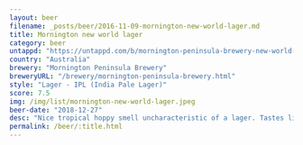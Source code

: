 ```yaml
---
layout: beer
filename: _posts/beer/2016-11-09-mornington-new-world-lager.md
title: Mornington new world lager
category: beer
untappd: "https://untappd.com/b/mornington-peninsula-brewery-new-world-lager/2972343"
country: "Australia"
brewery: "Mornington Peninsula Brewery"
breweryURL: "/brewery/mornington-peninsula-brewery.html"
style: "Lager - IPL (India Pale Lager)"
score: 7.5
img: /img/list/mornington-new-world-lager.jpeg
beer-date: "2018-12-27"
desc: "Nice tropical hoppy smell uncharacteristic of a lager. Tastes like a clean crisp lager without much bitterness. Just a little bit of biscuity citrusy goodness to balance it out. Perfect for a hot day"
permalink: /beer/:title.html
---
```

